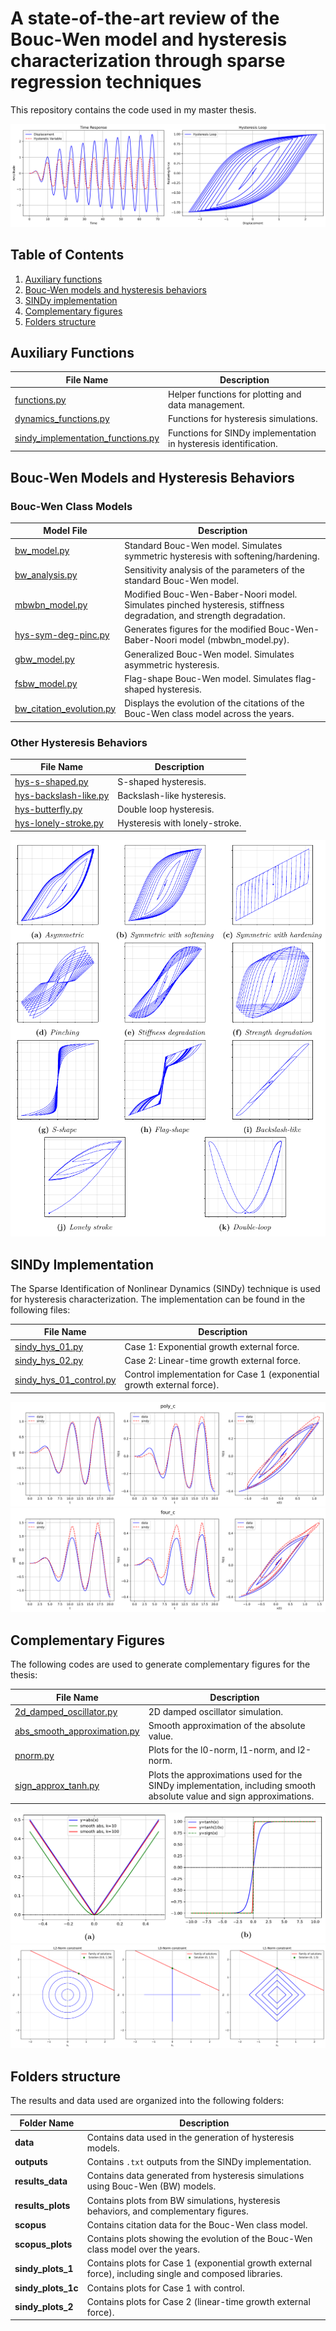 # A state-of-the-art review of the Bouc-Wen model and hysteresis characterization through sparse regression techniques

This repository contains the code used in my master thesis.

![](results_plots/bw--time-response-hyst-loop.svg)

## Table of Contents

1. [Auxiliary functions](#auxiliary-functions)
2. [Bouc-Wen models and hysteresis behaviors](#bouc-wen-models-and-hysteresis-behaviors)
3. [SINDy implementation](#sindy-implementation)
4. [Complementary figures](#complementary-figures)
5. [Folders structure](#folders-structure)

## Auxiliary Functions

| File Name                          | Description                                                                 |
|------------------------------------|-----------------------------------------------------------------------------|
| [functions.py](functions.py)       | Helper functions for plotting and data management.                         |
| [dynamics_functions.py](dynamics_functions.py) | Functions for hysteresis simulations.                                      |
| [sindy_implementation_functions.py](sindy_implementation_functions.py) | Functions for SINDy implementation in hysteresis identification.           |

## Bouc-Wen Models and Hysteresis Behaviors

### Bouc-Wen Class Models

| Model File                         | Description                                                                 |
|------------------------------------|-----------------------------------------------------------------------------|
| [bw_model.py](bw_model.py)         | Standard Bouc-Wen model. Simulates symmetric hysteresis with softening/hardening. |
| [bw_analysis.py](bw_analysis.py)   | Sensitivity analysis of the parameters of the standard Bouc-Wen model.      |
| [mbwbn_model.py](mbwbn_model.py)   | Modified Bouc-Wen-Baber-Noori model. Simulates pinched hysteresis, stiffness degradation, and strength degradation. |
| [hys-sym-deg-pinc.py](hys-sym-deg-pinc.py) | Generates figures for the modified Bouc-Wen-Baber-Noori model (mbwbn_model.py). |
| [gbw_model.py](gbw_model.py)       | Generalized Bouc-Wen model. Simulates asymmetric hysteresis.               |
| [fsbw_model.py](fsbw_model.py)     | Flag-shape Bouc-Wen model. Simulates flag-shaped hysteresis.                |
| [bw_citation_evolution.py](bw_citation_evolution.py) | Displays the evolution of the citations of the Bouc-Wen class model across the years. |

### Other Hysteresis Behaviors

| File Name                          | Description                                                                 |
|------------------------------------|-----------------------------------------------------------------------------|
| [hys-s-shaped.py](hys-s-shaped.py) | S-shaped hysteresis.                                                        |
| [hys-backslash-like.py](hys-backslash-like.py) | Backslash-like hysteresis.                                                  |
| [hys-butterfly.py](hys-butterfly.py) | Double loop hysteresis.                                                     |
| [hys-lonely-stroke.py](hys-lonely-stroke.py) | Hysteresis with lonely-stroke.                                              |

![](zz_screnshots/Screenshot_20250219_163427.png)

## SINDy Implementation

The Sparse Identification of Nonlinear Dynamics (SINDy) technique is used for hysteresis characterization. The implementation can be found in the following files:

| File Name                          | Description                                                                 |
|------------------------------------|-----------------------------------------------------------------------------|
| [sindy_hys_01.py](sindy_hys_01.py) | Case 1: Exponential growth external force.                                  |
| [sindy_hys_02.py](sindy_hys_02.py) | Case 2: Linear-time growth external force.                                  |
| [sindy_hys_01_control.py](sindy_hys_01_control.py) | Control implementation for Case 1 (exponential growth external force).      |

![](sindy_plots_1c/poly_c.svg)
![](sindy_plots_1c/four_c.svg)

## Complementary Figures

The following codes are used to generate complementary figures for the thesis:

| File Name                          | Description                                                                 |
|------------------------------------|-----------------------------------------------------------------------------|
| [2d_damped_oscillator.py](2d_damped_oscillator.py) | 2D damped oscillator simulation.                                           |
| [abs_smooth_approximation.py](abs_smooth_approximation.py) | Smooth approximation of the absolute value.                                |
| [pnorm.py](pnorm.py)               | Plots for the l0-norm, l1-norm, and l2-norm.                               |
| [sign_approx_tanh.py](sign_approx_tanh.py) | Plots the approximations used for the SINDy implementation, including smooth absolute value and sign approximations. |


![](zz_screnshots/Screenshot_20250219_163915.png)
![](results_plots/p-norm.svg)

## Folders structure

The results and data used are organized into the following folders:


| Folder Name         | Description                                                                 |
|---------------------|-----------------------------------------------------------------------------|
| **data**            | Contains data used in the generation of hysteresis models.                  |
| **outputs**         | Contains `.txt` outputs from the SINDy implementation.                           |
| **results_data**    | Contains data generated from hysteresis simulations using Bouc-Wen (BW) models. |
| **results_plots**   | Contains plots from BW simulations, hysteresis behaviors, and complementary figures. |
| **scopus**          | Contains citation data for the Bouc-Wen class model.                        |
| **scopus_plots**    | Contains plots showing the evolution of the Bouc-Wen class model over the years. |
| **sindy_plots_1**   | Contains plots for Case 1 (exponential growth external force), including single and composed libraries. |
| **sindy_plots_1c**  | Contains plots for Case 1 with control.                                 |
| **sindy_plots_2**   | Contains plots for Case 2 (linear-time growth external force).           |